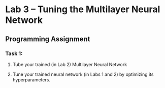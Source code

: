 # Lab 3 – Tuning the Multilayer Neural Network

## Programming Assignment

### Task 1:       

1. Tube your trained (in Lab 2) Multilayer Neural Network

2. Tune your trained neural network (in Labs 1 and 2) by optimizing its hyperparameters.
